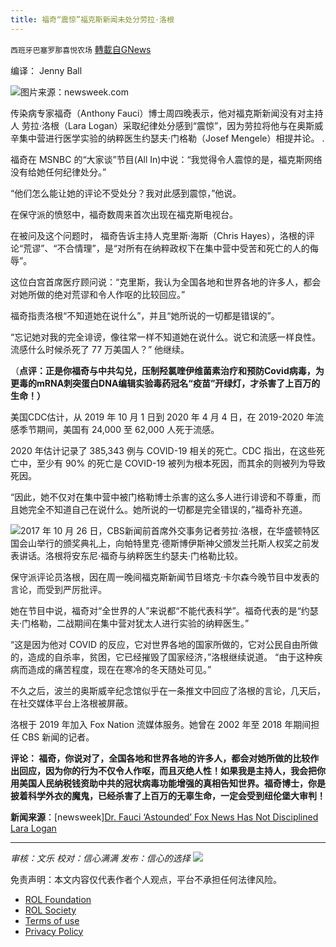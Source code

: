 ```yaml
---
title: 福奇“震惊”福克斯新闻未处分劳拉·洛根
---
```

`西班牙巴塞罗那喜悦农场` [轉載自GNews](https://gnews.org/zh-hans/1719221/)

编译： Jenny Ball

![](https://assets.gnews.org/wp-content/uploads/2021/12/image0-8-1.jpg)图片来源：newsweek.com

传染病专家福奇（Anthony Fauci）博士周四晚表示，他对福克斯新闻没有对主持人 劳拉·洛根（Lara Logan）采取纪律处分感到“震惊”，因为劳拉将他与在奥斯威辛集中营进行医学实验的纳粹医生约瑟夫·门格勒（Josef Mengele）相提并论。 .

福奇在 MSNBC 的“大家谈”节目(All In)中说：“我觉得令人震惊的是，福克斯网络没有给她任何纪律处分。”

“他们怎么能让她的评论不受处分？我对此感到震惊，”他说。

在保守派的愤怒中，福奇数周来首次出现在福克斯电视台。

在被问及这个问题时， 福奇告诉主持人克里斯·海斯（Chris Hayes），洛根的评论“荒谬”、“不合情理”，是“对所有在纳粹政权下在集中营中受苦和死亡的人的侮辱”。

这位白宫首席医疗顾问说：“克里斯，我认为全国各地和世界各地的许多人，都会对她所做的绝对荒谬和令人作呕的比较回应。”

福奇指责洛根“不知道她在说什么”，并且“她所说的一切都是错误的”。

“忘记她对我的完全诽谤，像往常一样不知道她在说什么。说它和流感一样良性。流感什么时候杀死了 77 万美国人？” 他继续。

（**点评：正是你福奇与中共勾兑，压制羟氯喹伊维菌素治疗和预防****Covid****病毒，为更毒的****mRNA****刺突蛋白****DNA****编辑实验毒药冠名“疫苗”开绿灯，才杀害了上百万的生命！）**

美国CDC估计，从 2019 年 10 月 1 日到 2020 年 4 月 4 日，在 2019-2020 年流感季节期间，美国有 24,000 至 62,000 人死于流感。

2020 年估计记录了 385,343 例与 COVID-19 相关的死亡。CDC 指出，在这些死亡中，至少有 90% 的死亡是 COVID-19 被列为根本死因，而其余的则被列为导致死因。

“因此，她不仅对在集中营中被门格勒博士杀害的这么多人进行诽谤和不尊重，而且她完全不知道自己在说什么。她所说的一切都是完全错误的，”福奇补充道。

![](https://assets.gnews.org/wp-content/uploads/2021/12/unknown-5.png)2017 年 10 月 26 日，CBS新闻前首席外交事务记者劳拉·洛根，在华盛顿特区国会山举行的颁奖典礼上，向帕特里克·德斯博伊斯神父颁发兰托斯人权奖之前发表讲话。洛根将安东尼·福奇与纳粹医生约瑟夫·门格勒比较。

保守派评论员洛根，因在周一晚间福克斯新闻节目塔克·卡尔森今晚节目中发表的言论，而受到严厉批评。

她在节目中说，福奇对“全世界的人”来说都“不能代表科学”。福奇代表的是“约瑟夫·门格勒，二战期间在集中营对犹太人进行实验的纳粹医生。”

“这是因为他对 COVID 的反应，它对世界各地的国家所做的，它对公民自由所做的，造成的自杀率，贫困，它已经摧毁了国家经济，”洛根继续说道。 “由于这种疾病而造成的痛苦程度，现在在寒冷的冬天随处可见。”

不久之后，波兰的奥斯威辛纪念馆似乎在一条推文中回应了洛根的言论，几天后，在社交媒体平台上洛根被屏蔽。

洛根于 2019 年加入 Fox Nation 流媒体服务。她曾在 2002 年至 2018 年期间担任 CBS 新闻的记者。

**评论： 福奇，你说对了，全国各地和世界各地的许多人，都会对她所做的比较作出回应，因为你的行为不仅令人作呕，而且灭绝人性！如果我是主持人，我会把你用美国人民纳税钱资助中共的冠状病毒功能增强的真相告知世界。福奇博士，你是披着科学外衣的魔鬼，已经杀害了上百万的无辜生命，一定会受到纽伦堡大审判！**

**新闻来源**：[newsweek][Dr. Fauci ‘Astounded’ Fox News Has Not Disciplined Lara Logan](https://www.newsweek.com/fauci-astounded-fox-news-not-disciplined-lara-logan-josef-mengele-1655722?utm_source=PushnamiMailing&amp;utm_medium=email&amp;utm_campaign=automatic&amp;UTM=1638536423840&amp;subscriberId=6180566715c6fcdd524c7c95)

* * *

*审核：文乐
校对：信心满满
发布：信心的选择*
![](https://assets.gnews.org/wp-content/uploads/2021/12/GNEWS_CH.-1-3.jpeg)
 

免责声明：本文内容仅代表作者个人观点，平台不承担任何法律风险。

- [ROL Foundation](https://rolfoundation.org/)
- [ROL Society](https://rolsociety.org/)
- [Terms of use](https://gnews.org/terms-of-use-3/)
- [Privacy Policy](https://gnews.org/privacy-policy/)
